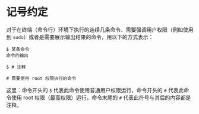 # 记号约定

对于在终端（命令行）环境下执行的连续几条命令、需要强调用户权限（例如使用到 `sudo`）或者是需要展示输出结果的命令，用以下的方式表示：

```console
$ 某条命令
命令的输出

$ # 注释

# 需要使用 root 权限执行的命令
```

这里：命令开头的 `$` 代表此命令使用普通用户权限运行，命令开头的 `#` 代表此命令使用 root 权限（最高权限）运行，命令末尾的 `#` 代表此符号与其后的内容都是注释。
